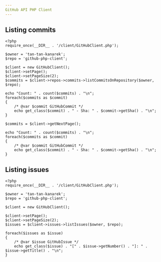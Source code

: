 ```yaml
---
GitHub API PHP Client
---
```


## Listing commits

    <?php
    require_once(__DIR__ . '/client/GitHubClient.php');
    
	$owner = 'tan-tan-kanarek';
	$repo = 'github-php-client';
	
    $client = new GitHubClient();
    $client->setPage();
    $client->setPageSize(2);
    $commits = $client->repos->commits->listCommitsOnRepository($owner, $repo);
    
    echo "Count: " . count($commits) . "\n";
    foreach($commits as $commit)
    {
        /* @var $commit GitHubCommit */
        echo get_class($commit) . " - Sha: " . $commit->getSha() . "\n";
    }
    
    $commits = $client->getNextPage();
    
    echo "Count: " . count($commits) . "\n";
    foreach($commits as $commit)
    {
        /* @var $commit GitHubCommit */
        echo get_class($commit) . " - Sha: " . $commit->getSha() . "\n";
    }


## Listing issues

    <?php
	require_once(__DIR__ . '/client/GitHubClient.php');
	
	$owner = 'tan-tan-kanarek';
	$repo = 'github-php-client';
	
	$client = new GitHubClient();
	
	$client->setPage();
	$client->setPageSize(2);
	$issues = $client->issues->listIssues($owner, $repo);
	
	foreach($issues as $issue)
	{
		/* @var $issue GitHubIssue */
		echo get_class($issue) . "[" . $issue->getNumber() . "]: " . $issue->getTitle() . "\n";
	}